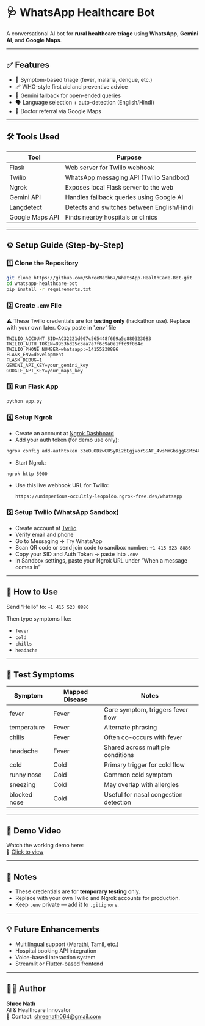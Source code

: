 # 🩺 WhatsApp Healthcare Bot

A conversational AI bot for **rural healthcare triage** using **WhatsApp**, **Gemini AI**, and **Google Maps**.

---

## ✅ Features

- 🤒 Symptom-based triage (fever, malaria, dengue, etc.)
- 🩹 WHO-style first aid and preventive advice
- 🧠 Gemini fallback for open-ended queries
- 🗣 Language selection + auto-detection (English/Hindi)
- 🏥 Doctor referral via Google Maps

---

## 🛠 Tools Used
| Tool              | Purpose                                      |
|-------------------|----------------------------------------------|
| Flask             | Web server for Twilio webhook                |
| Twilio            | WhatsApp messaging API (Twilio Sandbox)      |
| Ngrok             | Exposes local Flask server to the web        |
| Gemini API        | Handles fallback queries using Google AI     |
| Langdetect        | Detects and switches between English/Hindi   |
| Google Maps API   | Finds nearby hospitals or clinics            |

---

## ⚙️ Setup Guide (Step-by-Step)

### 1️⃣ Clone the Repository

```bash
git clone https://github.com/ShreeNath67/WhatsApp-HealthCare-Bot.git
cd whatsapp-healthcare-bot
pip install -r requirements.txt
```

### 2️⃣ Create `.env` File

⚠️ These Twilio credentials are for **testing only** (hackathon use). Replace with your own later.
Copy paste in '.env' file

```env
TWILIO_ACCOUNT_SID=AC32221d007c565448f669a5e880323083
TWILIO_AUTH_TOKEN=8953bd25c3aa7e7f6c9a0e1ffc9f0d4c
TWILIO_PHONE_NUMBER=whatsapp:+14155238886
FLASK_ENV=development
FLASK_DEBUG=1
GEMINI_API_KEY=your_gemini_key
GOOGLE_API_KEY=your_maps_key
```

### 3️⃣ Run Flask App

```bash
python app.py
```
### 4️⃣ Setup Ngrok

- Create an account at [Ngrok Dashboard](https://dashboard.ngrok.com)
- Add your auth token (for demo use only):

```bash
ngrok config add-authtoken 33eOuODzwGUSyDi2bEgjVorSSAF_4vsMmGbsggGSMz4XAbLQv
```

- Start Ngrok:

```bash
ngrok http 5000
```

- Use this live webhook URL for Twilio:
  ```
  https://unimperious-occultly-leopoldo.ngrok-free.dev/whatsapp
  ```

### 5️⃣ Setup Twilio (WhatsApp Sandbox)

- Create account at [Twilio](https://console.twilio.com/us1/develop/sms/try-it-out/whatsapp-learn)
- Verify email and phone
- Go to Messaging → Try WhatsApp
- Scan QR code or send join code to sandbox number: `+1 415 523 8886`
- Copy your SID and Auth Token → paste into `.env`
- In Sandbox settings, paste your Ngrok URL under “When a message comes in”

---

## 📱 How to Use

Send “Hello” to: `+1 415 523 8886`

Then type symptoms like:

- `fever`
- `cold`
- `chills`
- `headache`

---
## 🧩 Test Symptoms

| Symptom      | Mapped Disease | Notes                                 |
|--------------|----------------|----------------------------------------|
| fever        | Fever          | Core symptom, triggers fever flow      |
| temperature  | Fever          | Alternate phrasing                     |
| chills       | Fever          | Often co-occurs with fever             |
| headache     | Fever          | Shared across multiple conditions      |
| cold         | Cold           | Primary trigger for cold flow          |
| runny nose   | Cold           | Common cold symptom                    |
| sneezing     | Cold           | May overlap with allergies             |
| blocked nose | Cold           | Useful for nasal congestion detection  |

---

## 🎥 Demo Video

Watch the working demo here:  
🔗 [Click to view](https://drive.google.com/file/d/1XUYwrJtPmhQDhbMkIyiAbYQXdQev-lXk/view?usp=drive_link)

---

## 📎 Notes

- These credentials are for **temporary testing** only.
- Replace with your own Twilio and Ngrok accounts for production.
- Keep `.env` private — add it to `.gitignore`.

---

## 💡 Future Enhancements

- Multilingual support (Marathi, Tamil, etc.)
- Hospital booking API integration
- Voice-based interaction system
- Streamlit or Flutter-based frontend

---

## 👨‍💻 Author

**Shree Nath**  
AI & Healthcare Innovator  
📧 Contact: shreenath064@gmail.com



